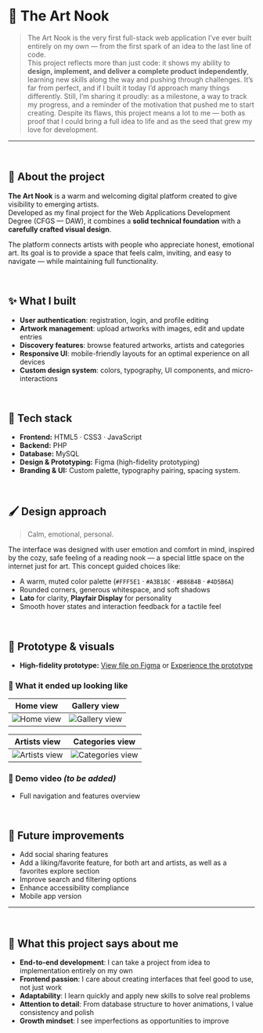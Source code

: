 # 🎨 The Art Nook

> The Art Nook is the very first full-stack web application I’ve ever built entirely on my own — from the first spark of an idea to the last line of code.<br>
> This project reflects more than just code: it shows my ability to **design, implement, and deliver a complete product independently**, learning new skills along the way and pushing through challenges.
> It’s far from perfect, and if I built it today I’d approach many things differently.
> Still, I’m sharing it proudly: as a milestone, a way to track my progress, and a reminder of the motivation that pushed me to start creating.
> Despite its flaws, this project means a lot to me — both as proof that I could bring a full idea to life and as the seed that grew my love for development.

---
<br>

## 🪷 About the project

**The Art Nook** is a warm and welcoming digital platform created to give visibility to emerging artists.  
Developed as my final project for the Web Applications Development Degree (CFGS — DAW), it combines a **solid technical foundation** with a **carefully crafted visual design**.

The platform connects artists with people who appreciate honest, emotional art. Its goal is to provide a space that feels calm, inviting, and easy to navigate — while maintaining full functionality.

<br>

## ✨ What I built

- **User authentication**: registration, login, and profile editing  
- **Artwork management**: upload artworks with images, edit and update entries  
- **Discovery features**: browse featured artworks, artists and categories
- **Responsive UI**: mobile-friendly layouts for an optimal experience on all devices  
- **Custom design system**: colors, typography, UI components, and micro-interactions

<br>

## 🔧 Tech stack

- **Frontend:** HTML5 · CSS3 · JavaScript  
- **Backend:** PHP  
- **Database:** MySQL  
- **Design & Prototyping:** Figma (high-fidelity prototyping)  
- **Branding & UI:** Custom palette, typography pairing, spacing system.

<br>

## 🖌️ Design approach

> Calm, emotional, personal.

The interface was designed with user emotion and comfort in mind, inspired by the cozy, safe feeling of a reading nook — a special little space on the internet just for art. This concept guided choices like:
- A warm, muted color palette (`#FFF5E1` · `#A3B18C` · `#B86B4B` · `#4D5B6A`)  
- Rounded corners, generous whitespace, and soft shadows  
- **Lato** for clarity, **Playfair Display** for personality  
- Smooth hover states and interaction feedback for a tactile feel

<br>

## 🎯 Prototype & visuals

- **High-fidelity prototype:** [View file on Figma](https://www.figma.com/design/CQKDpo4G03VkpKdhrvP59z/The-Art-Nook?node-id=0-1&t=bwpCQU5leZGJsvSF-1) or [Experience the prototype](https://www.figma.com/proto/CQKDpo4G03VkpKdhrvP59z/The-Art-Nook?node-id=23-2&t=gFk3ENJ2csAJYopm-1&scaling=min-zoom&content-scaling=fixed&page-id=0%3A1&starting-point-node-id=23%3A2)


### 📸 What it ended up looking like

**Home view** | **Gallery view**
--- | ---
![Home view](https://github.com/user-attachments/assets/3b6c7b77-8dfe-4995-8a8f-d9a1e6f4efe3) | ![Gallery view](https://github.com/user-attachments/assets/41b75080-69b0-4574-8d27-68adc3a1d044)

**Artists view** | **Categories view**
--- | ---
![Artists view](https://github.com/user-attachments/assets/e1cebd48-e708-40ac-980f-9cb322059e9d) | ![Categories view](https://github.com/user-attachments/assets/75026f2d-7049-4ac5-aacc-1f0bf432ff4d)

### 🎥 Demo video *(to be added)*
- Full navigation and features overview
  
<br>

## 🔮 Future improvements

- Add social sharing features
- Add a liking/favorite feature, for both art and artists, as well as a favorites explore section
- Improve search and filtering options
- Enhance accessibility compliance  
- Mobile app version

---

<br>

## 📌 What this project says about me

- **End-to-end development**: I can take a project from idea to implementation entirely on my own  
- **Frontend passion**: I care about creating interfaces that feel good to use, not just work  
- **Adaptability**: I learn quickly and apply new skills to solve real problems  
- **Attention to detail**: From database structure to hover animations, I value consistency and polish  
- **Growth mindset**: I see imperfections as opportunities to improve
